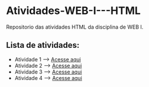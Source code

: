 # Atividades-WEB-I---HTML
Repositorio das atividades HTML da disciplina de WEB I.

## Lista de atividades:
- Atividade 1 --> [Acesse aqui](Questão_1_.html)
- Atividade 2 --> [Acesse aqui](Questão_2_.html)
- Atividade 3 --> [Acesse aqui](Questão_3_.html)
- Atividade 4 --> [Acesse aqui](Questão_4_.html)
